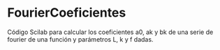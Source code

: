 # FourierCoeficientes
Código Scilab para calcular los coeficientes a0, ak y bk de una serie de fourier de una función y parámetros L, k y f dadas. 
